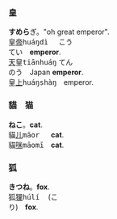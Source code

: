 
### 皇
**すめら**ぎ。"oh great emperor".   
皇[帝]()<samp>huáŋdì &nbsp;</samp> <kbd>こう<br>てい</kbd>　**emperor**.   
[天]()皇<samp>tiānhuáŋ</samp> <kbd>てん<br>のう</kbd>　Japan **emperor**.   
皇[上]()<samp>huáŋshàŋ</samp>　emperor. 
   

 

### 貓　猫
**ねこ**。**cat**.   
貓[儿]()<samp>māor&nbsp;</samp>　**cat**.   
貓[咪]()<samp>māomī</samp>　**cat**.   

### 狐
**きつね**。**fox**.   
狐[狸]()<samp>húlí &nbsp;</samp>(<kbd>こ<br>り</kbd>)　**fox**.   

